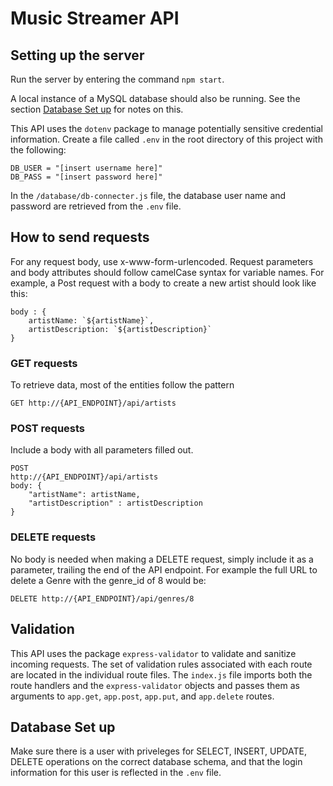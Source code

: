 # Music Streamer API

## Setting up the server

Run the server by entering the command `npm start`.

A local instance of a MySQL database should also be running. See the section [Database Set up](#database-set-up) for notes on this. 

This API uses the `dotenv` package to manage potentially sensitive credential information. Create a file called `.env` in the root directory of this project with the following:

```
DB_USER = "[insert username here]"
DB_PASS = "[insert password here]"
```

In the `/database/db-connecter.js` file, the database user name and password are retrieved from the `.env` file. 

## How to send requests

For any request body, use x-www-form-urlencoded. Request parameters and body attributes should follow camelCase syntax for variable names. For example, a Post request with a body to create a new artist should look like this:

```
body : {
    artistName: `${artistName}`,
    artistDescription: `${artistDescription}`
}
```

### GET requests

To retrieve data, most of the entities follow the pattern

```
GET http://{API_ENDPOINT}/api/artists
```

### POST requests

Include a body with all parameters filled out. 

```
POST
http://{API_ENDPOINT}/api/artists
body: {
    "artistName": artistName,
    "artistDescription" : artistDescription
}

```

### DELETE requests

No body is needed when making a DELETE request, simply include it as a parameter, trailing the end of the API endpoint. For example the full URL to delete a Genre with the genre_id of 8 would be:

```
DELETE http://{API_ENDPOINT}/api/genres/8
```

## Validation

This API uses the package `express-validator` to validate and sanitize incoming requests. The set of validation rules associated with each route are located in the individual route files. The `index.js` file imports both the route handlers and the `express-validator` objects and passes them as arguments to `app.get`, `app.post`, `app.put`, and `app.delete` routes. 

## Database Set up

Make sure there is a user with priveleges for SELECT, INSERT, UPDATE, DELETE operations on the correct database schema, and that the login information for this user is reflected in the `.env` file. 